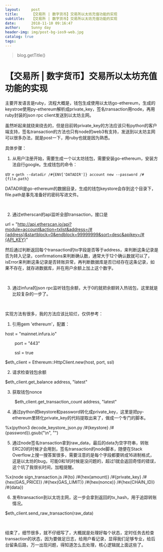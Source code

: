 ```yaml
---
layout:     post
title:      【交易所 | 数字货币】交易所以太坊充值功能的实现
subtitle:   【交易所 | 数字货币】交易所以太坊充值功能的实现
date:       2018-11-10 09:16:47
author:     Sunny day
header-img: img/post-bg-ios9-web.jpg
catalog: true
tags:
---
```

>blog.getTitle() 

# 【交易所 | 数字货币】交易所以太坊充值功能的实现


主要开发语言是ruby，流程大概是，钱包生成使用以太坊go-ethereum，生成的keystroe使用py-ethereum解析成private_key，签名transaction用node，再用ruby封装的json rpc client发送到以太坊主网。

虽然听起来就绕来绕去的，但是目前转private_key的方法应该只有python的客户端支持，签名transaction的方法也只有node的web3有支持，发送到以太坊主网可以很多办法，就是post一下，用ruby也就是因为熟悉。

具体步骤：

1. 从用户注册开始，需要生成一个以太坊钱包，需要安装go-ethereum，安装方法自行google。生成钱包的命令：

str = `geth --datadir /#{ENV['DATADIR']} account new --password /#{file.path}`

DATADIR是go-ethereum的数据目录，生成的钱包keystore会存到这个目录下，file.path是事先准备好的密码写进文件。

 

2. 通过etherscan的api监听全部transaction，接口是

url = "http://api.etherscan.io/api?module=account&action=txlist&address=/#{address}&startblock=0&endblock=99999999&sort=desc&apikey=/#{API_KEY}"

然后通过判断返回每个transaction的to字段是否等于address，来判断这条记录是否为转入记录，confirmations来判断确认数，通常大于12个确认数就可以了，isError来判断这条记录是否转账异常，再判断数据库是否已经存在这条记录，如果不存在，就存进数据库，并在用户余额上加上这个数字。

 

3. 通过infura的json rpc监听钱包余额，大于0的就把余额转入热钱包，这里就是比较复杂的一步了。

 

实现方法有很多，我的方法应该比较烂，仅供参考：

1. 引用gem 'ethereum'，配置：

host = "mainnet.infura.io" 

        port = "443" 

        ssl = true

$eth_client = Ethereum::HttpClient.new(host, port, ssl)

2. 请求检查钱包余额

$eth_client.get_balance address, "latest"

3. 获取钱包nonce

        $eth_client.get_transaction_count address, "latest"

4. 通过python把keystore和password转化成private_key，这里是把py-ethereum里转化private_key的代码提取出来了，做成一个专门的脚本。

%x(python3 decode_keystore_json.py /#{keystore} /#{password}).gsub("\n", "")

5. 通过node签名transaction拿到raw_data，最后的data为空字符串，转账ERC20的时候才会用到，签名transaction的node脚本，随便在Stack Overflow上搜一搜答案很多，需要注意的是每个字段都要转成16进制格式，这是以太坊的bug，可能0和1的时候是没问题的，超过1就会返回奇怪的错误，这个坑了我很长时间，加粗提醒。

%x(node sign_transaction.js /#{to} /#{hex(amount)} /#{private_key} /#{hex(GAS_PRICE)} /#{hex(GAS_LIMIT)} /#{hex(nonce)} /#{hex(CHAIN_ID)} /#{data})

6. 发布transaction到以太坊主网，这一步会拿到返回的tx_hash，用于追踪转账情况。

$eth_client.send_raw_transaction(raw_data)

 

结束了，细节很多，就不仔细写了，大概就是处理好每个状态，定时任务去检查transaction的状态，因为要做足日志，给用户看记录，显得我们足够专业，给后台留条后路，万一出现问题，得知道怎么去处理，核心逻辑就上面这些了。


